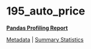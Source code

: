# 195_auto_price

[**Pandas Profiling Report**](https://epistasislab.github.io/penn-ml-benchmarks/profile/195_auto_price.html)

[Metadata](metadata.yaml) | [Summary Statistics](summary_stats.tsv)
